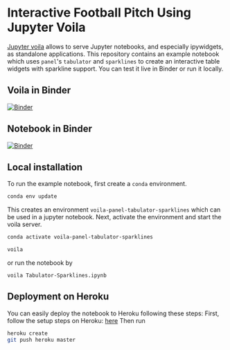 # Interactive Football Pitch Using Jupyter Voila

[Jupyter voila](https://blog.jupyter.org/and-voil%C3%A0-f6a2c08a4a93) allows to serve Jupyter notebooks, and especially ipywidgets, as standalone applications.
This repository contains an example notebook which uses `panel`'s `tabulator` and `sparklines` to create an interactive table widgets with sparkline support.
You can test it live in Binder or run it locally.

## Voila in Binder

[![Binder](https://mybinder.org/badge_logo.svg)](https://mybinder.org/v2/gh/seidlr/voila-panel-tabulator-sparklines/master?urlpath=voila%2Frender%2FTabulator-Sparklines.ipynb)

## Notebook in Binder

[![Binder](https://mybinder.org/badge_logo.svg)](https://mybinder.org/v2/gh/seidlr/voila-panel-tabulator-sparklines/master?urlpath=lab/tree/Tabulator-Sparklines.ipynb)

## Local installation

To run the example notebook, first create a `conda` environment.

```bash
conda env update
```

This creates an environment `voila-panel-tabulator-sparklines` which can be used in a jupyter notebook.
Next, activate the environment and start the voila server.

```bash
conda activate voila-panel-tabulator-sparklines
```

```bash
voila
```

or run the notebook by

```
voila Tabulator-Sparklines.ipynb
```

## Deployment on Heroku

You can easily deploy the notebook to Heroku following these steps:
First, follow the setup steps on Heroku: [here](https://devcenter.heroku.com/articles/getting-started-with-python)
Then run

```bash
heroku create
git push heroku master
```
